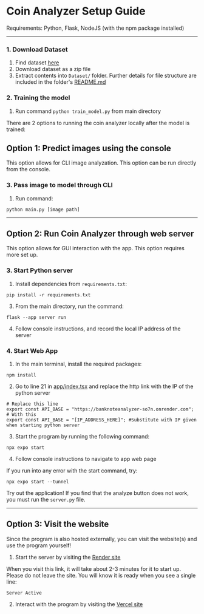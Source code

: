 
# Coin Analyzer Setup Guide
Requirements: Python, Flask, NodeJS (with the npm package installed)

---

### 1. Download Dataset
1. Find dataset [here](https://www.kaggle.com/datasets/sergiosaharovskiy/uscoins)
2. Download dataset as a zip file
3. Extract contents into `Dataset/` folder. Further details for file structure are included in the folder's [README.md](Dataset/README.md)

### 2. Training the model

1. Run command `python train_model.py` from main directory

There are 2 options to running the coin analyzer locally after the model is trained:

## Option 1: Predict images using the console

This option allows for CLI image analyzation. This option can be run directly from the console.

### 3. Pass image to model through CLI

1. Run command:

```
python main.py [image path]
```

---

## Option 2: Run Coin Analyzer through web server

This option allows for GUI interaction with the app. This option requires more set up.

### 3. Start Python server

1. Install dependencies from `requirements.txt`:
```
pip install -r requirements.txt
```

3. From the main directory, run the command:

```
flask --app server run
```
4. Follow console instructions, and record the local IP address of the server

### 4. Start Web App

1. In the main terminal, install the required packages:

```
npm install
```
2. Go to line 21 in [app/index.tsx](app/index.tsx) and replace the http link with the IP of the python server
```
# Replace this line
export const API_BASE = "https://banknoteanalyzer-so7n.onrender.com";
# With this
export const API_BASE = "[IP_ADDRESS_HERE]"; #Substitute with IP given when starting python server
```

3. Start the program by running the following command:

```
npx expo start
```
4. Follow console instructions to navigate to app web page

If you run into any error with the start command, try:

```
npx expo start --tunnel
```
Try out the application! If you find that the analyze button does not work, you must run the ```server.py``` file.

---
## Option 3: Visit the website 

Since the program is also hosted externally, you can visit the website(s) and use the program yourself!

1. Start the server by visiting the [Render site](https://banknoteanalyzer-so7n.onrender.com/)

When you visit this link, it will take about 2-3 minutes for it to start up. Please do not leave the site. You will know it is ready when you see a single line:

```
Server Active
```

2. Interact with the program by visiting the [Vercel site](https://banknote-analyzer-mdym.vercel.app/)

